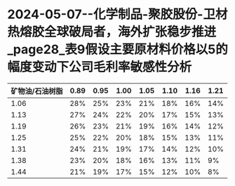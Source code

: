 # 2024-05-07--化学制品-聚胶股份-卫材热熔胶全球破局者，海外扩张稳步推进_page28_表9假设主要原材料价格以5的幅度变动下公司毛利率敏感性分析

| 矿物油/石油树脂 | 0.89 | 0.95 | 1.00 | 1.05 | 1.10 | 1.16 | 1.21 |
| --- | --- | --- | --- | --- | --- | --- | --- |
| 1.06 | 28% | 25% | 23% | 21% | 18% | 16% | 14% |
| 1.13 | 27% | 24% | 22% | 20% | 17% | 15% | 13% |
| 1.19 | 26% | 23% | 21% | 19% | 16% | 14% | 12% |
| 1.25 | 25% | 22% | 20% | 18% | 15% | 13% | 11% |
| 1.31 | 24% | 21% | 19% | 17% | 14% | 12% | 10% |
| 1.38 | 23% | 20% | 18% | 16% | 13% | 11% | 9% |
| 1.44 | 21% | 19% | 17% | 15% | 12% | 10% | 8% |